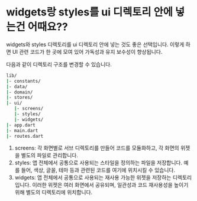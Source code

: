 # widgets랑 styles를 ui 디렉토리 안에 넣는건 어때요??

widgets와 styles 디렉토리를 ui 디렉토리 안에 넣는 것도 좋은 선택입니다. 이렇게 하면 UI 관련 코드가 한 곳에 모여 있어 가독성과 유지 보수성이 향상됩니다.

다음과 같이 디렉토리 구조를 변경할 수 있습니다.

```bash
lib/
|- constants/
|- data/
|- domain/
|- stores/
|- ui/
   |- screens/
   |- styles/
   |- widgets/
|- app.dart
|- main.dart
|- routes.dart
```

1. screens: 각 화면별로 서브 디렉토리를 만들어 코드를 모듈화하고, 각 화면의 위젯을 별도의 파일로 관리합니다.
2. styles: 앱 전체에서 공통으로 사용되는 스타일을 정의하는 파일을 저장합니다. 예를 들어, 색상, 글꼴, 테마 등과 관련된 코드를 여기에 위치시킬 수 있습니다.
3. widgets: 앱 전체에서 공통으로 사용되는 재사용 가능한 위젯을 저장하는 디렉토리입니다. 이러한 위젯은 여러 화면에서 공유되며, 일관성과 코드 재사용성을 높이기 위해 별도의 디렉토리에 위치합니다.
